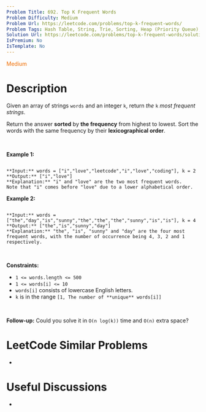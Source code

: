 ```yaml
---
Problem Title: 692. Top K Frequent Words
Problem Difficulty: Medium
Problem Url: https://leetcode.com/problems/top-k-frequent-words/
Problem Tags: Hash Table, String, Trie, Sorting, Heap (Priority Queue), Bucket Sort, Counting
Solution Url: https://leetcode.com/problems/top-k-frequent-words/solution/
IsPremium: No
IsTemplate: No
---
```


<span style="color: rgb(239, 108, 0);">Medium</span>

# Description

Given an array of strings `words` and an integer `k`, return *the* `k` *most frequent strings*.


Return the answer **sorted** by **the frequency** from highest to lowest. Sort the words with the same frequency by their **lexicographical order**.


 


**Example 1:**



```

**Input:** words = ["i","love","leetcode","i","love","coding"], k = 2
**Output:** ["i","love"]
**Explanation:** "i" and "love" are the two most frequent words.
Note that "i" comes before "love" due to a lower alphabetical order.

```

**Example 2:**



```

**Input:** words = ["the","day","is","sunny","the","the","the","sunny","is","is"], k = 4
**Output:** ["the","is","sunny","day"]
**Explanation:** "the", "is", "sunny" and "day" are the four most frequent words, with the number of occurrence being 4, 3, 2 and 1 respectively.

```

 


**Constraints:**


* `1 <= words.length <= 500`
* `1 <= words[i] <= 10`
* `words[i]` consists of lowercase English letters.
* `k` is in the range `[1, The number of **unique** words[i]]`


 


**Follow-up:** Could you solve it in `O(n log(k))` time and `O(n)` extra space?




# LeetCode Similar Problems

- []()

# Useful Discussions

- []()
